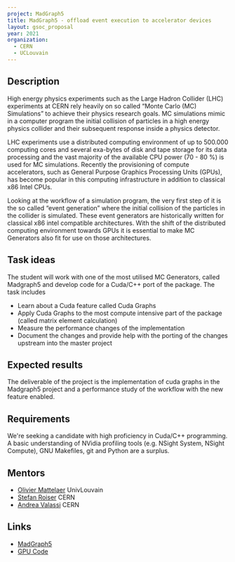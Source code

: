 ```yaml
---
project: MadGraph5
title: MadGraph5 - offload event execution to accelerator devices
layout: gsoc_proposal
year: 2021
organization:
  - CERN
  - UCLouvain
---
```


## Description
High energy physics experiments such as the Large Hadron Collider (LHC) experiments at CERN rely heavily on so called “Monte Carlo (MC) Simulations” to achieve their physics research goals. MC simulations mimic in a computer program the initial collision of particles in a high energy physics collider and their subsequent response inside a physics detector.

LHC experiments use a distributed computing environment of up to 500.000 computing cores and several exa-bytes of disk and tape storage for its data processing and the vast majority of the available CPU power (70 - 80 %) is used for MC simulations. Recently the provisioning of compute accelerators, such as General Purpose Graphics Processing Units (GPUs), has become popular in this computing infrastructure in addition to classical x86 Intel CPUs.

Looking at the workflow of a simulation program, the very first step of it is the so called “event generation” where the initial collision of the particles in the collider is simulated. These event generators are historically written for classical x86 intel compatible architectures. With the shift of the distributed computing environment towards GPUs it is essential to make MC Generators also fit for use on those architectures.

## Task ideas
The student will work with one of the most utilised MC Generators, called Madgraph5 and develop code for a Cuda/C++ port of the package. The task includes

 * Learn about a Cuda feature called Cuda Graphs
 * Apply Cuda Graphs to the most compute intensive part of the package (called matrix element calculation)
 * Measure the performance changes of the implementation
 * Document the changes and provide help with the porting of the changes upstream into the master project

## Expected results
The deliverable of the project is the implementation of cuda graphs in the Madgraph5 project and a performance study of the workflow with the new feature enabled.

## Requirements
We're seeking a candidate with high proficiency in Cuda/C++ programming. A basic understanding of NVidia profiling tools (e.g. NSight System, NSight Compute), GNU Makefiles, git and Python are a surplus. 

## Mentors
  * [Olivier Mattelaer](mailto:olivier.mattelaer@uclouvain.be) UnivLouvain
  * [Stefan Roiser](mailto:stefan.roiser@cern.ch) CERN
  * [Andrea Valassi](mailto:andrea.valassi@cern.ch) CERN

## Links
  * [MadGraph5](https://launchpad.net/mg5amcnlo)
  * [GPU Code](https://madgraph5.github.io/)

